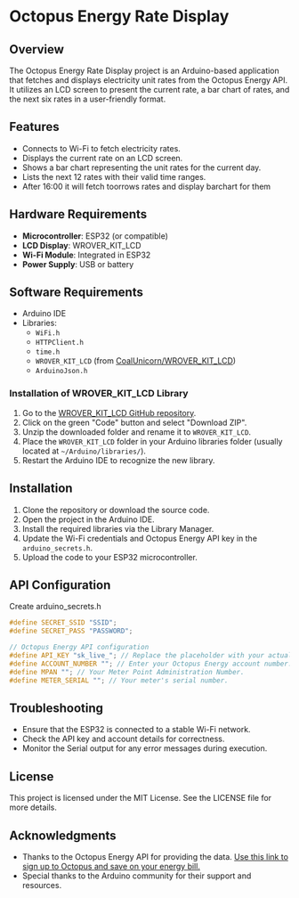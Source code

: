 # Octopus Energy Rate Display

## Overview
The Octopus Energy Rate Display project is an Arduino-based application that fetches and displays electricity unit rates from the Octopus Energy API. It utilizes an LCD screen to present the current rate, a bar chart of rates, and the next six rates in a user-friendly format.

## Features
- Connects to Wi-Fi to fetch electricity rates.
- Displays the current rate on an LCD screen.
- Shows a bar chart representing the unit rates for the current day.
- Lists the next 12 rates with their valid time ranges.
- After 16:00 it will fetch toorrows rates and display barchart for them

## Hardware Requirements
- **Microcontroller**: ESP32 (or compatible)
- **LCD Display**: WROVER_KIT_LCD
- **Wi-Fi Module**: Integrated in ESP32
- **Power Supply**: USB or battery

## Software Requirements
- Arduino IDE
- Libraries:
  - `WiFi.h`
  - `HTTPClient.h`
  - `time.h`
  - `WROVER_KIT_LCD` (from [CoalUnicorn/WROVER_KIT_LCD](https://github.com/CoalUnicorn/WROVER_KIT_LCD))
  - `ArduinoJson.h`

### Installation of WROVER_KIT_LCD Library
1. Go to the [WROVER_KIT_LCD GitHub repository](https://github.com/CoalUnicorn/WROVER_KIT_LCD).
2. Click on the green "Code" button and select "Download ZIP".
3. Unzip the downloaded folder and rename it to `WROVER_KIT_LCD`.
4. Place the `WROVER_KIT_LCD` folder in your Arduino libraries folder (usually located at `~/Arduino/libraries/`).
5. Restart the Arduino IDE to recognize the new library.

## Installation
1. Clone the repository or download the source code.
2. Open the project in the Arduino IDE.
3. Install the required libraries via the Library Manager.
4. Update the Wi-Fi credentials and Octopus Energy API key in the ```arduino_secrets.h```.
5. Upload the code to your ESP32 microcontroller.


## API Configuration
Create arduino_secrets.h

```cpp
#define SECRET_SSID "SSID";
#define SECRET_PASS "PASSWORD";

// Octopus Energy API configuration
#define API_KEY "sk_live_"; // Replace the placeholder with your actual Octopus Energy API key.
#define ACCOUNT_NUMBER ""; // Enter your Octopus Energy account number.
#define MPAN ""; // Your Meter Point Administration Number.
#define METER_SERIAL ""; // Your meter's serial number.
```


## Troubleshooting
- Ensure that the ESP32 is connected to a stable Wi-Fi network.
- Check the API key and account details for correctness.
- Monitor the Serial output for any error messages during execution.

## License
This project is licensed under the MIT License. See the LICENSE file for more details.

## Acknowledgments
- Thanks to the Octopus Energy API for providing the data. 
[Use this link to sign up to Octopus and save on your energy bill.](https://share.octopus.energy/great-owl-393)
- Special thanks to the Arduino community for their support and resources.